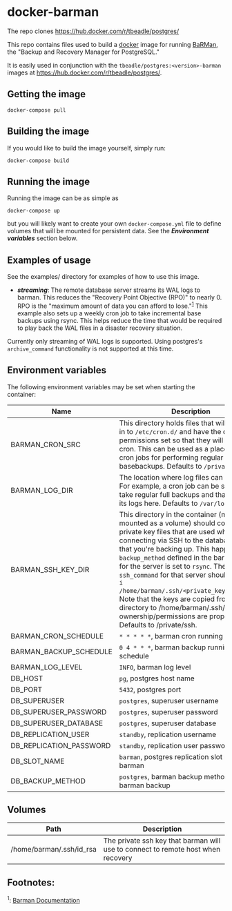 # docker-barman

The repo clones https://hub.docker.com/r/tbeadle/postgres/

This repo contains files used to build a [docker](https://www.docker.com) image
for running [BaRMan](https://github.com/2ndquadrant-it/barman), the "Backup and
Recovery Manager for PostgreSQL."

It is easily used in conjunction with the `tbeadle/postgres:<version>-barman`
images at https://hub.docker.com/r/tbeadle/postgres/.

## Getting the image

`docker-compose pull`

## Building the image

If you would like to build the image yourself, simply run:

`docker-compose build`

## Running the image

Running the image can be as simple as

`docker-compose up`

but you will likely want to create your own `docker-compose.yml` file to define
volumes that will be mounted for persistent data.  See the ***Environment
variables*** section below.


## Examples of usage

See the examples/ directory for examples of how to use this image.

 * ***streaming***: The remote database server streams its WAL logs to barman.
   This reduces the "Recovery Point Objective (RPO)" to nearly 0.  RPO is the
   "maximum amount of data you can afford to lose."<sup>[1](#barman_docs)</sup>
   This example also sets up  a weekly cron job to take incremental base backups
   using rsync.  This helps reduce the time that would be required to play back
   the WAL files in a disaster recovery situation.

Currently only streaming of WAL logs is supported.  Using postgres's
`archive_command` functionality is not supported at this time.

## Environment variables

The following environment variables may be set when starting the container:

| Name                               | Description                                                                                                                                                                                                                                                                                                                                                                                                                                                                                                                                             |
| ----                               | -----------                                                                                                                                                                                                                                                                                                                                                                                                                                                                                                                                             |
| BARMAN_CRON_SRC                    | This directory holds files that will be copied in to `/etc/cron.d/` and have the correct permissions set so that they will be run via cron.  This can be used as a place to put cron jobs for performing regular basebackups.  Defaults to `/private/cron.d`.
| BARMAN_LOG_DIR                     | The location where log files can be stored.  For example, a cron job can be set up to take regular full backups and that can send its logs here.  Defaults to `/var/log/barman`.                                                                                                                                                                                                                                                                                                                                                                        |
| BARMAN_SSH_KEY_DIR                 | This directory in the container (most likely mounted as a volume) should contain SSH private key files that are used when connecting via SSH to the database servers that you're backing up.  This happens if the `backup_method` defined in the barman config for the server is set to `rsync`.  The `ssh_command` for that server should include `-i /home/barman/.ssh/<private_key_filename>`.  Note that the keys are copied from this directory to /home/barman/.ssh/ to ensure ownership/permissions are properly set.  Defaults to /private/ssh. |
| BARMAN_CRON_SCHEDULE               | `* * * * *`, barman cron running scheduel
| BARMAN_BACKUP_SCHEDULE             | `0 4 * * *`, barman backup running schedule
| BARMAN_LOG_LEVEL                   | `INFO`, barman log level
| DB_HOST                            | `pg`, postgres host name
| DB_PORT                            | `5432`, postgres port
| DB_SUPERUSER                       | `postgres`, superuser username
| DB_SUPERUSER_PASSWORD              | `postgres`, superuser password
| DB_SUPERUSER_DATABASE              | `postgres`, superuser database
| DB_REPLICATION_USER                | `standby`, replication username
| DB_REPLICATION_PASSWORD            | `standby`, replication user password
| DB_SLOT_NAME                       | `barman`, postgres replication slot name for barman
| DB_BACKUP_METHOD                   | `postgres`, barman backup method, see barman backup

## Volumes

| Path                     | Description                                                                      |
|--------------------------|----------------------------------------------------------------------------------|
| /home/barman/.ssh/id_rsa | The private ssh key that barman will use to connect to remote host when recovery |

## Footnotes:

<a name='barman_docs'><sup>1</sup></a>: [Barman Documentation](http://docs.pgbarman.org/release/2.1/)
